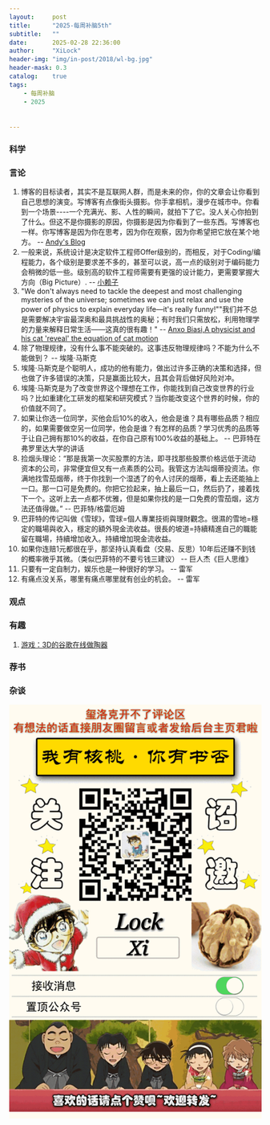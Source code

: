 ```yaml
---
layout:     post
title:      "2025-每周补脑5th"
subtitle:   ""
date:       2025-02-28 22:36:00
author:     "XiLock"
header-img: "img/in-post/2018/wl-bg.jpg"
header-mask: 0.3
catalog:    true
tags:
    - 每周补脑
    - 2025


---
```


### 科学


### 言论
1. 博客的目标读者，其实不是互联网人群，而是未来的你，你的文章会让你看到自己思想的演变。写博客有点像街头摄影。你手拿相机，漫步在城市中。你看到一个场景----一个充满光、影、人性的瞬间，就拍下了它。没人关心你拍到了什么。但这不是你摄影的原因，你摄影是因为你看到了一些东西。写博客也一样。你写博客是因为你在思考，因为你在观察，因为你希望把它放在某个地方。 -- [Andy's Blog](https://andysblog.uk/)
1. 一般来说，系统设计是决定软件工程师Offer级别的，而相反，对于Coding/编程能力，各个级别是要求差不多的，甚至可以说，高一点的级别对于编码能力会稍微的低一些。级别高的软件工程师需要有更强的设计能力，更需要掌握大方向（Big Picture）. -- [小赖子](https://justyy.com/archives/68019)
1.  "We don't always need to tackle the deepest and most challenging mysteries of the universe; sometimes we can just relax and use the power of physics to explain everyday life—it's really funny!""我们并不总是需要解决宇宙最深奥和最具挑战性的奥秘；有时我们只需放松，利用物理学的力量来解释日常生活——这真的很有趣！" -- [Anxo Biasi,A physicist and his cat 'reveal' the equation of cat motion](https://phys.org/news/2024-10-physicist-cat-reveal-equation-motion.html)
1. 除了物理规律，没有什么事不能突破的。这事违反物理规律吗？不能为什么不能做到？ -- 埃隆·马斯克
1. 埃隆·马斯克是个聪明人，成功的他有能力，做出过许多正确的决策和选择，但也做了许多错误的决策，只是赢面比较大，且其会背后做好风险对冲。
1. 埃隆·马斯克是为了改变世界这个理想在工作，你能找到自己改变世界的行业吗？比如重建化工研发的框架和研究模式？当你能改变这个世界的时候，你的价值就不同了。
1. 如果让你选一位同学，买他会后10%的收入，他会是谁？具有哪些品质？相应的，如果需要做空另一位同学，他会是谁？有怎样的品质？学习优秀的品质等于让自己拥有那10%的收益，在你自己原有100%收益的基础上。 -- 巴菲特在弗罗里达大学的讲话
1. 捡烟头理论：“那是我第一次买股票的方法，即寻找那些股票价格远低于流动资本的公司，非常便宜但又有一点素质的公司。我管这方法叫烟蒂投资法。你满地找雪茄烟蒂，终于你找到一个湿透了的令人讨厌的烟蒂，看上去还能抽上一口。那一口可是免费的。你把它捡起来，抽上最后一口，然后扔了，接着找下一个。这听上去一点都不优雅，但是如果你找的是一口免费的雪茄烟，这方法还值得做。” -- 巴菲特/格雷厄姆
1. 巴菲特的传记叫做《雪球》，雪球=個人專業技術與理財觀念。很濕的雪地=穩定的職場與收入，穩定的額外現金流收益。很長的坡道=持續精進自己的職能留在職場，持續增加收入。持續增加現金流收益。
1. 如果你连赔1元都很在乎，那坚持认真看盘（交易、反思）10年后还赚不到钱的概率微乎其微。（类似巴菲特的不要亏钱三建议） -- 巨人杰《巨人思维》
1. 只要有一定自制力，娱乐也是一种很好的学习。 -- 雷军
1. 有痛点没关系，哪里有痛点哪里就有创业的机会。 -- 雷军


### 观点



### 有趣
1. [游戏：3D的谷歌在线做陶器](https://artsandculture.google.com/experiment/3d-pottery/nwHg1D0riJ1ltA)

### 荐书


### 杂谈


![](/img/wc-tail.GIF)
